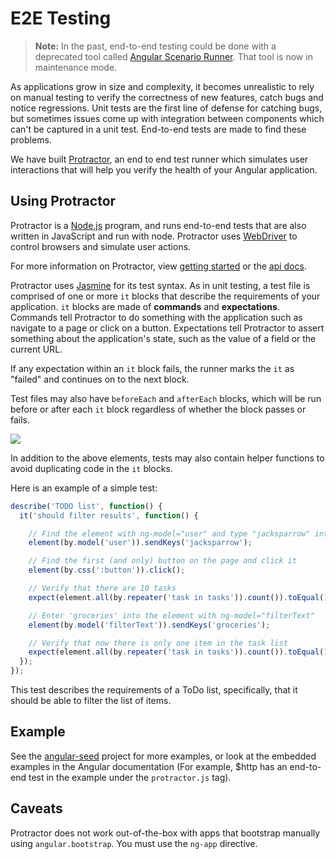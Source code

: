 <!--
{
"name" : "e2e-testing",
"version" : "0.1",
"title" : "E2E Testing",
"description" : "Help you verify the health of your Angular application.",
"canonicalSource" : "https://docs.angularjs.org/guide/e2e-testing",
"homepage" : "https://docs.angularjs.org/guide",
"freshnessDate" : 2015-06-02,
"license" : "CC BY 3.0"
}
-->


<!-- @section -->

# E2E Testing

> **Note:** In the past, end-to-end testing could be done with a deprecated tool called
>[Angular Scenario Runner](http://code.angularjs.org/1.2.16/docs/guide/e2e-testing). That tool
>is now in maintenance mode.

As applications grow in size and complexity, it becomes unrealistic to rely on manual testing to
verify the correctness of new features, catch bugs and notice regressions. Unit tests
are the first line of defense for catching bugs, but sometimes issues come up with integration
between components which can't be captured in a unit test. End-to-end tests are made to find
these problems.

We have built [Protractor](https://github.com/angular/protractor), an end
to end test runner which simulates user interactions that will help you verify the health of your
Angular application.


<!-- @section -->

## Using Protractor

Protractor is a [Node.js](http://nodejs.org) program, and runs end-to-end tests that are also
written in JavaScript and run with node. Protractor uses [WebDriver](https://code.google.com/p/selenium/wiki/GettingStarted)
to control browsers and simulate user actions.

For more information on Protractor, view [getting started](http://angular.github.io/protractor/#/getting-started)
or the [api docs](http://angular.github.io/protractor/#/api).

Protractor uses [Jasmine](http://jasmine.github.io/1.3/introduction.html) for its test syntax.
As in unit testing, a test file is comprised of one or
more `it` blocks that describe the requirements of your application. `it` blocks are made of
**commands** and **expectations**. Commands tell Protractor to do something with the application
such as navigate to a page or click on a button. Expectations tell Protractor to assert something
about the application's state, such as the value of a field or the current URL.

If any expectation within an `it` block fails, the runner marks the `it` as "failed" and continues
on to the next block.

Test files may also have `beforeEach` and `afterEach` blocks, which will be run before or after
each `it` block regardless of whether the block passes or fails.

<img src="https://raw.githubusercontent.com/outlearn-content/angular/master/img/guide/scenario_runner.png">

In addition to the above elements, tests may also contain helper functions to avoid duplicating
code in the `it` blocks.

Here is an example of a simple test:

```js
describe('TODO list', function() {
  it('should filter results', function() {

    // Find the element with ng-model="user" and type "jacksparrow" into it
    element(by.model('user')).sendKeys('jacksparrow');

    // Find the first (and only) button on the page and click it
    element(by.css(':button')).click();

    // Verify that there are 10 tasks
    expect(element.all(by.repeater('task in tasks')).count()).toEqual(10);

    // Enter 'groceries' into the element with ng-model="filterText"
    element(by.model('filterText')).sendKeys('groceries');

    // Verify that now there is only one item in the task list
    expect(element.all(by.repeater('task in tasks')).count()).toEqual(1);
  });
});
```

This test describes the requirements of a ToDo list, specifically, that it should be able to
filter the list of items.


<!-- @section -->

## Example
See the [angular-seed](https://github.com/angular/angular-seed) project for more examples, or look
at the embedded examples in the Angular documentation (For example, $http
has an end-to-end test in the example under the `protractor.js` tag).


<!-- @section -->

## Caveats

Protractor does not work out-of-the-box with apps that bootstrap manually using
`angular.bootstrap`. You must use the `ng-app` directive.
